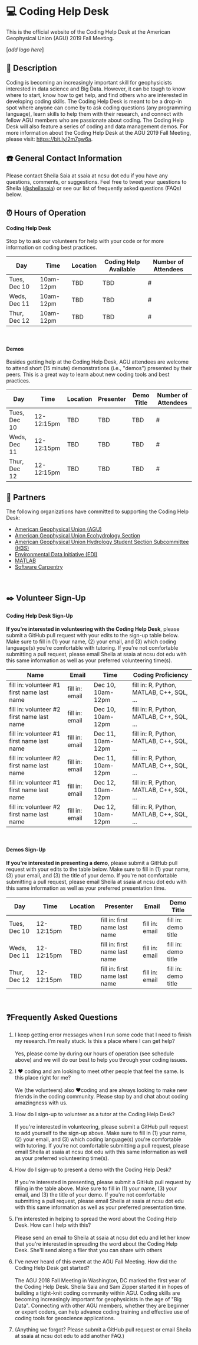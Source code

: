 # 💻 Coding Help Desk

This is the official website of the Coding Help Desk at the American Geophysical Union (AGU) 2019 Fall Meeting.

[*add logo here*]

## 📝 Description

Coding is becoming an increasingly important skill for geophysicists interested in data science and Big Data. However, it can be tough to know where to start, know how to get help, and find others who are interested in developing coding skills. The Coding Help Desk is meant to be a drop-in spot where anyone can come by to ask coding questions (any programming language), learn skills to help them with their research, and connect with fellow AGU members who are passionate about coding. The Coding Help Desk will also feature a series of coding and data management demos. For more information about the Coding Help Desk at the AGU 2019 Fall Meeting, please visit: https://bit.ly/2m7gw6a.

## ☎️ General Contact Information

Please contact Sheila Saia at ssaia at ncsu dot edu if you have any questions, comments, or suggestions. Feel free to tweet your questions to Sheila ([@sheilasaia](https://twitter.com/sheilasaia?lang=en)) or see our list of frequently asked questions (FAQs) below.

## ⏰ Hours of Operation

#### Coding Help Desk

Stop by to ask our volunteers for help with your code or for more information on coding best practices.

| Day | Time | Location | Coding Help Available | Number of Attendees |
| --- | --- | --- | --- | --- |
| Tues, Dec 10 | 10am-12pm | TBD | TBD | # |
| Weds, Dec 11 | 10am-12pm | TBD | TBD | # |
| Thur, Dec 12 | 10am-12pm | TBD | TBD | # |

<br>

#### Demos

Besides getting help at the Coding Help Desk, AGU attendees are welcome to attend short (15 minute) demonstrations (i.e., "demos") presented by their peers. This is a great way to learn about new coding tools and best practices.

| Day | Time | Location | Presenter | Demo Title | Number of Attendees |
| --- | --- | --- | --- | --- | --- |
| Tues, Dec 10 | 12-12:15pm | TBD | TBD | TBD | # |
| Weds, Dec 11 | 12-12:15pm | TBD | TBD | TBD | # |
| Thur, Dec 12 | 12-12:15pm | TBD | TBD | TBD | # |

## 🙌 Partners

The following organizations have committed to supporting the Coding Help Desk:

* [American Geophysical Union (AGU)](https://www.agu.org/)
* [American Geophysical Union Ecohydrology Section](https://www.aguecohydrology.org/)
* [American Geophysical Union Hydrology Student Section Subcommittee (H3S)](https://connect.agu.org/hydrology/students/student-subcommittee-activities)
* [Environmental Data Initiative (EDI)](https://environmentaldatainitiative.org/)
* [MATLAB](https://www.mathworks.com/products/matlab.html)
* [Software Carpentry](https://software-carpentry.org/)

<br>

## ✒️ Volunteer Sign-Up

#### Coding Help Desk Sign-Up

**If you're interested in volunteering with the Coding Help Desk**, please submit a GitHub pull request with your edits to the sign-up table below. Make sure to fill in (1) your name, (2) your email, and (3) which coding language(s) you're comfortable with tutoring. If you're not comfortable submitting a pull request, please email Sheila at ssaia at ncsu dot edu with this same information as well as your preferred volunteering time(s).

| Name | Email | Time | Coding Proficiency |
| --- | --- | --- | --- |
| fill in: volunteer #1 first name last name | fill in: email | Dec 10, 10am-12pm | fill in: R, Python, MATLAB, C++, SQL, ... |
| fill in: volunteer #2 first name last name | fill in: email | Dec 10, 10am-12pm | fill in: R, Python, MATLAB, C++, SQL, ... |
| fill in: volunteer #1 first name last name | fill in: email | Dec 11, 10am-12pm | fill in: R, Python, MATLAB, C++, SQL, ... |
| fill in: volunteer #2 first name last name | fill in: email | Dec 11, 10am-12pm | fill in: R, Python, MATLAB, C++, SQL, ... |
| fill in: volunteer #1 first name last name | fill in: email | Dec 12, 10am-12pm | fill in: R, Python, MATLAB, C++, SQL, ... |
| fill in: volunteer #2 first name last name | fill in: email | Dec 12, 10am-12pm | fill in: R, Python, MATLAB, C++, SQL, ... |

<br>

#### Demos Sign-Up

**If you're interested in presenting a demo**, please submit a GitHub pull request with your edits to the table below. Make sure to fill in (1) your name, (3) your email, and (3) the title of your demo. If you're not comfortable submitting a pull request, please email Sheila at ssaia at ncsu dot edu with this same information as well as your preferred presentation time.

| Day | Time | Location | Presenter | Email | Demo Title |
| --- | --- | --- | --- | --- | --- |
| Tues, Dec 10 | 12-12:15pm | TBD | fill in: first name last name | fill in: email | fill in: demo title |
| Weds, Dec 11 | 12-12:15pm | TBD | fill in: first name last name | fill in: email | fill in: demo title |
| Thur, Dec 12 | 12-12:15pm | TBD | fill in: first name last name | fill in: email | fill in: demo title |

<br>

## ❓Frequently Asked Questions

1. I keep getting error messages when I run some code that I need to finish my research. I'm really stuck. Is this a place where I can get help? <br> <br>
Yes, please come by during our hours of operation (see schedule above) and we will do our best to help you through your coding issues.

2. I ❤️ coding and am looking to meet other people that feel the same. Is this place right for me? <br> <br>
We (the volunteers) also ❤️coding and are always looking to make new friends in the coding community. Please stop by and chat about coding amazingness with us.

3. How do I sign-up to volunteer as a tutor at the Coding Help Desk? <br> <br>
If you're interested in volunteering, please submit a GitHub pull request to add yourself to the sign-up above. Make sure to fill in (1) your name, (2) your email, and (3) which coding language(s) you're comfortable with tutoring. If you're not comfortable submitting a pull request, please email Sheila at ssaia at ncsu dot edu with this same information as well as your preferred volunteering time(s).

4. How do I sign-up to present a demo with the Coding Help Desk? <br> <br>
If you're interested in presenting, please submit a GitHub pull request by filling in the table above. Make sure to fill in (1) your name, (3) your email, and (3) the title of your demo. If you're not comfortable submitting a pull request, please email Sheila at ssaia at ncsu dot edu with this same information as well as your preferred presentation time.

5. I'm interested in helping to spread the word about the Coding Help Desk. How can I help with this? <br> <br>
Please send an email to Sheila at ssaia at ncsu dot edu and let her know that you're interested in spreading the word about the Coding Help Desk. She'll send along a flier that you can share with others

6. I've never heard of this event at the AGU Fall Meeting. How did the Coding Help Desk get started?  <br> <br>
The AGU 2018 Fall Meeting in Washington, DC marked the first year of the Coding Help Desk. Sheila Saia and Sam Zipper started it in hopes of building a tight-knit coding community within AGU. Coding skills are becoming increasingly important for geophysicists in the age of "Big Data". Connecting with other AGU members, whether they are beginner or expert coders, can help advance coding training and effective use of coding tools for geoscience applications.

7. (Anything we forgot? Please submit a GitHub pull request or email Sheila at ssaia at ncsu dot edu to add another FAQ.)
